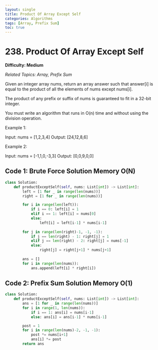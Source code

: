 ```yaml
---
layout: single
title: Product Of Array Except Self
categories: Algorithms
tags: [Array, Prefix Sum]
toc: true
---
```

# 238. Product Of Array Except Self

**Difficulty: Medium**

*Related Topics: Array, Prefix Sum*

Given an integer array nums, return an array answer such that answer[i] is equal to the product of all the elements of nums except nums[i].

The product of any prefix or suffix of nums is guaranteed to fit in a 32-bit integer.

You must write an algorithm that runs in O(n) time and without using the division operation.

Example 1:

Input: nums = [1,2,3,4]
Output: [24,12,8,6]

Example 2:

Input: nums = [-1,1,0,-3,3]
Output: [0,0,9,0,0]

## Code 1: Brute Force Solution Memory O(N)

```python
class Solution:
    def productExceptSelf(self, nums: List[int]) -> List[int]:
        left = [1 for _ in range(len(nums))]
        right = [1 for _ in range(len(nums))]

        for i in range(len(left)):
            if i == 0: left[i] = 1
            elif i == 1: left[i] = nums[0]
            else:
                left[i] = left[i-1] * nums[i-1]
        
        for j in range(len(right)-1, -1, -1):
            if j == len(right) - 1: right[j] = 1
            elif j == len(right) - 2: right[j] = nums[-1]
            else:
                right[j] = right[j+1] * nums[j+1]
        
        ans = []
        for i in range(len(nums)):
            ans.append(left[i] * right[i])
```

## Code 2: Prefix Sum Solution Memory O(1)
```python
class Solution:
    def productExceptSelf(self, nums: List[int]) -> List[int]:
        ans = [1 for _ in range(len(nums))]
        for i in range(1, len(nums)):
            if i == 1: ans[i] = nums[i-1]
            else: ans[i] = ans[i-1] * nums[i-1]

        post = 1
        for i in range(len(nums)-2, -1, -1):
            post *= nums[i+1]
            ans[i] *= post
        return ans
```
